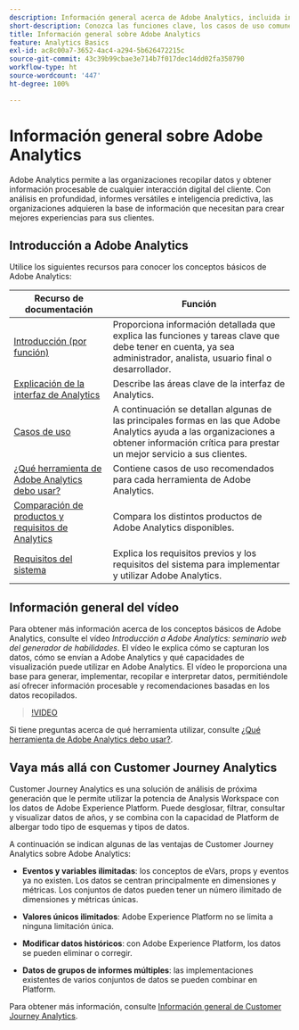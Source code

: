 ```yaml
---
description: Información general acerca de Adobe Analytics, incluida información acerca de la interfaz de Analytics, así como información de introducción para usuarios y funciones de administrador, analista y desarrollador.
short-description: Conozca las funciones clave, los casos de uso comunes y los primeros pasos para analistas, usuarios finales y administradores.
title: Información general sobre Adobe Analytics
feature: Analytics Basics
exl-id: ac8c00a7-3652-4ac4-a294-5b626472215c
source-git-commit: 43c39b99cbae3e714b7f017dec14dd02fa350790
workflow-type: ht
source-wordcount: '447'
ht-degree: 100%

---
```


# Información general sobre Adobe Analytics

Adobe Analytics permite a las organizaciones recopilar datos y obtener información procesable de cualquier interacción digital del cliente. Con análisis en profundidad, informes versátiles e inteligencia predictiva, las organizaciones adquieren la base de información que necesitan para crear mejores experiencias para sus clientes.

## Introducción a Adobe Analytics

Utilice los siguientes recursos para conocer los conceptos básicos de Adobe Analytics:


| Recurso de documentación | Función |
|---------|----------|
| [Introducción (por función)](/help/analyze/get-started/get-started-by-role.md) | Proporciona información detallada que explica las funciones y tareas clave que debe tener en cuenta, ya sea administrador, analista, usuario final o desarrollador. |
| [Explicación de la interfaz de Analytics](/help/analyze/get-started/analytics-interface.md) | Describe las áreas clave de la interfaz de Analytics. |
| [Casos de uso](/help/analyze/get-started/use-cases.md) | A continuación se detallan algunas de las principales formas en las que Adobe Analytics ayuda a las organizaciones a obtener información crítica para prestar un mejor servicio a sus clientes. |
| [¿Qué herramienta de Adobe Analytics debo usar?](/help/analyze/get-started/which-analytics-tool.md) | Contiene casos de uso recomendados para cada herramienta de Adobe Analytics. |
| [Comparación de productos y requisitos de Analytics](/help/analyze/get-started/analytics-product-comparison.md) | Compara los distintos productos de Adobe Analytics disponibles. |
| [Requisitos del sistema](/help/analyze/get-started/sys-reqs.md) | Explica los requisitos previos y los requisitos del sistema para implementar y utilizar Adobe Analytics. |

## Información general del vídeo

Para obtener más información acerca de los conceptos básicos de Adobe Analytics, consulte el vídeo *Introducción a Adobe Analytics: seminario web del generador de habilidades*. El vídeo le explica cómo se capturan los datos, cómo se envían a Adobe Analytics y qué capacidades de visualización puede utilizar en Adobe Analytics. El vídeo le proporciona una base para generar, implementar, recopilar e interpretar datos, permitiéndole así ofrecer información procesable y recomendaciones basadas en los datos recopilados.

>[!VIDEO](https://video.tv.adobe.com/v/27429/?quality=12)

Si tiene preguntas acerca de qué herramienta utilizar, consulte [¿Qué herramienta de Adobe Analytics debo usar?](https://experienceleague.adobe.com/docs/analytics/analyze/admin-overview/which-analytics-tool.html?lang=es).

## Vaya más allá con Customer Journey Analytics

Customer Journey Analytics es una solución de análisis de próxima generación que le permite utilizar la potencia de Analysis Workspace con los datos de Adobe Experience Platform. Puede desglosar, filtrar, consultar y visualizar datos de años, y se combina con la capacidad de Platform de albergar todo tipo de esquemas y tipos de datos.

A continuación se indican algunas de las ventajas de Customer Journey Analytics sobre Adobe Analytics:

* **Eventos y variables ilimitadas**: los conceptos de eVars, props y eventos ya no existen. Los datos se centran principalmente en dimensiones y métricas. Los conjuntos de datos pueden tener un número ilimitado de dimensiones y métricas únicas.

* **Valores únicos ilimitados**: Adobe Experience Platform no se limita a ninguna limitación única.

* **Modificar datos históricos**: con Adobe Experience Platform, los datos se pueden eliminar o corregir.

* **Datos de grupos de informes múltiples**: las implementaciones existentes de varios conjuntos de datos se pueden combinar en Platform.

Para obtener más información, consulte [Información general de Customer Journey Analytics](https://experienceleague.adobe.com/docs/analytics-platform/using/cja-overview/cja-overview.html?lang=es).
